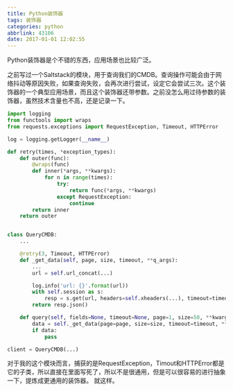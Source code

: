 ```yaml
---
title: Python装饰器
tags: 装饰器
categories: python
abbrlink: 43106
date: 2017-01-01 12:02:55
---
```

Python装饰器是个不错的东西，应用场景也比较广泛。
<!-- more -->
之前写过一个Saltstack的模块，用于查询我们的CMDB。查询操作可能会由于网络抖动等原因失败，如果查询失败，会再次进行尝试，设定它会尝试三次。这个装饰器的一个典型应用场景，而且这个装饰器还带参数。之前没怎么用过待参数的装饰器，虽然技术含量也不高，还是记录一下。

```python
import logging
from functools import wraps
from requests.exceptions import RequestException, Timeout, HTTPError

log = logging.getLogger(__name__)

def retry(times, *exception_types):
    def outer(func):
        @wraps(func)
        def inner(*args, **kwargs):
            for n in range(times):
                try:
                    return func(*args, **kwargs)
                except RequestException:
                    continue
        return inner
    return outer


class QueryCMDB:
    ...

    @retry(3, Timeout, HTTPError)
    def _get_data(self, page, size, timeout, **q_args):
        ...
        url = self.url_concat(...)

        log.info('url: {}'.format(url))
        with self.session as s:
            resp = s.get(url, headers=self.xheaders(...), timeout=timeout)
        return resp.json()

    def query(self, fields=None, timeout=None, page=1, size=50, **kwargs):
        data = self._get_data(page=page, size=size, timeout=timeout, **kwargs)
        if data:
            pass

client = QueryCMDB(...)
```

对于我的这个模块而言，捕获的是RequestException，Timout和HTTPError都是它的子类，所以直接在里面写死了，所以不是很通用，但是可以很容易的进行抽象一下，提炼成更通用的装饰器。
就这样。